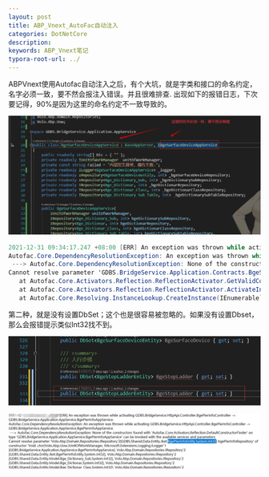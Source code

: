 ```yaml
---
layout: post
title: ABP_Vnext_AutoFac自动注入
categories: DotNetCore
description: 
keywords: ABP_Vnext笔记
typora-root-url: ../
---
```


ABPVnext使用Autofac自动注入之后，有个大坑，就是字类和接口的命名约定，名字必须一致，要不然会报注入错误。并且很难排查. 出现如下的报错日志，下次要记得，90%是因为这里的命名约定不一致导致的。

![image-20211231110925209](/images/posts/image-20211231110925209.png)

```c#
2021-12-31 09:34:17.247 +08:00 [ERR] An exception was thrown while activating GDBS.BridgeService.HttpApi.Controller.BgeSurfaceDeviceInfoController.
Autofac.Core.DependencyResolutionException: An exception was thrown while activating GDBS.BridgeService.HttpApi.Controller.BgeSurfaceDeviceInfoController.
 ---> Autofac.Core.DependencyResolutionException: None of the constructors found with 'Autofac.Core.Activators.Reflection.DefaultConstructorFinder' on type 'GDBS.BridgeService.HttpApi.Controller.BgeSurfaceDeviceInfoController' can be invoked with the available services and parameters:
Cannot resolve parameter 'GDBS.BridgeService.Application.Contracts.BgeSurfaceDeviceInfo.IBgeSurfaceDeviceAppService bgeSurfaceDeviceAppService' of constructor 'Void .ctor(GDBS.BridgeService.Application.Contracts.BgeSurfaceDeviceInfo.IBgeSurfaceDeviceAppService)'.
   at Autofac.Core.Activators.Reflection.ReflectionActivator.GetValidConstructorBindings(ConstructorInfo[] availableConstructors, IComponentContext context, IEnumerable`1 parameters)
   at Autofac.Core.Activators.Reflection.ReflectionActivator.ActivateInstance(IComponentContext context, IEnumerable`1 parameters)
   at Autofac.Core.Resolving.InstanceLookup.CreateInstance(IEnumerable`1 parameters)
```

第二种，就是没有设置DbSet；这个也是很容易被忽略的。如果没有设置Dbset，那么会报错提示类似Int32找不到。

![image-20211231170918313](/images/posts/image-20211231170918313.png)

![image-20211231171629493](/images/posts/image-20211231171629493.png)
